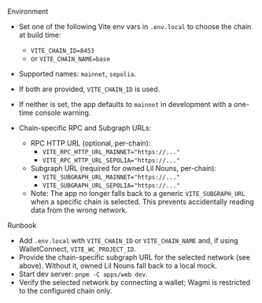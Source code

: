Environment

- Set one of the following Vite env vars in `.env.local` to choose the chain at build time:
  - `VITE_CHAIN_ID=8453`
  - or `VITE_CHAIN_NAME=base`
- Supported names: `mainnet`, `sepolia`.
- If both are provided, `VITE_CHAIN_ID` is used.
- If neither is set, the app defaults to `mainnet` in development with a one-time console warning.

- Chain-specific RPC and Subgraph URLs:
  - RPC HTTP URL (optional, per-chain):
    - `VITE_RPC_HTTP_URL_MAINNET="https://..."`
    - `VITE_RPC_HTTP_URL_SEPOLIA="https://..."`
  - Subgraph URL (required for owned Lil Nouns, per-chain):
    - `VITE_SUBGRAPH_URL_MAINNET="https://..."`
    - `VITE_SUBGRAPH_URL_SEPOLIA="https://..."`
  - Note: The app no longer falls back to a generic `VITE_SUBGRAPH_URL` when a specific chain is selected. This prevents accidentally reading data from the wrong network.

Runbook

- Add `.env.local` with `VITE_CHAIN_ID` or `VITE_CHAIN_NAME` and, if using WalletConnect, `VITE_WC_PROJECT_ID`.
- Provide the chain-specific subgraph URL for the selected network (see above). Without it, owned Lil Nouns fall back to a local mock.
- Start dev server: `pnpm -C apps/web dev`.
- Verify the selected network by connecting a wallet; Wagmi is restricted to the configured chain only.
